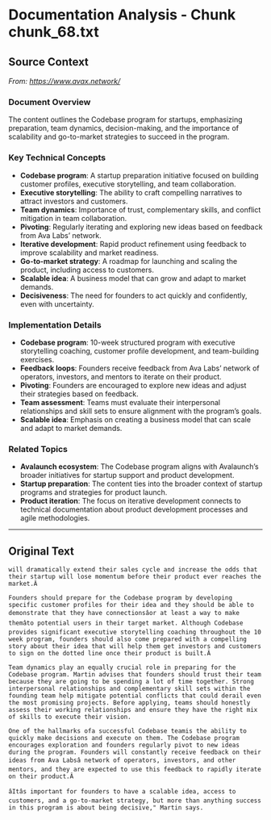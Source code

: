 # Documentation Analysis - Chunk chunk_68.txt

## Source Context
*From: https://www.avax.network/*

### Document Overview  
The content outlines the Codebase program for startups, emphasizing preparation, team dynamics, decision-making, and the importance of scalability and go-to-market strategies to succeed in the program.  

### Key Technical Concepts  
- **Codebase program**: A startup preparation initiative focused on building customer profiles, executive storytelling, and team collaboration.  
- **Executive storytelling**: The ability to craft compelling narratives to attract investors and customers.  
- **Team dynamics**: Importance of trust, complementary skills, and conflict mitigation in team collaboration.  
- **Pivoting**: Regularly iterating and exploring new ideas based on feedback from Ava Labs’ network.  
- **Iterative development**: Rapid product refinement using feedback to improve scalability and market readiness.  
- **Go-to-market strategy**: A roadmap for launching and scaling the product, including access to customers.  
- **Scalable idea**: A business model that can grow and adapt to market demands.  
- **Decisiveness**: The need for founders to act quickly and confidently, even with uncertainty.  

### Implementation Details  
- **Codebase program**: 10-week structured program with executive storytelling coaching, customer profile development, and team-building exercises.  
- **Feedback loops**: Founders receive feedback from Ava Labs’ network of operators, investors, and mentors to iterate on their product.  
- **Pivoting**: Founders are encouraged to explore new ideas and adjust their strategies based on feedback.  
- **Team assessment**: Teams must evaluate their interpersonal relationships and skill sets to ensure alignment with the program’s goals.  
- **Scalable idea**: Emphasis on creating a business model that can scale and adapt to market demands.  

### Related Topics  
- **Avalaunch ecosystem**: The Codebase program aligns with Avalaunch’s broader initiatives for startup support and product development.  
- **Startup preparation**: The content ties into the broader context of startup programs and strategies for product launch.  
- **Product iteration**: The focus on iterative development connects to technical documentation about product development processes and agile methodologies.

---

## Original Text
```
will dramatically extend their sales cycle and increase the odds that their startup will lose momentum before their product ever reaches the market.Â

Founders should prepare for the Codebase program by developing specific customer profiles for their idea and they should be able to demonstrate that they have connectionsâor at least a way to make themâto potential users in their target market. Although Codebase provides significant executive storytelling coaching throughout the 10 week program, founders should also come prepared with a compelling story about their idea that will help them get investors and customers to sign on the dotted line once their product is built.Â

Team dynamics play an equally crucial role in preparing for the Codebase program. Martin advises that founders should trust their team because they are going to be spending a lot of time together. Strong interpersonal relationships and complementary skill sets within the founding team help mitigate potential conflicts that could derail even the most promising projects. Before applying, teams should honestly assess their working relationships and ensure they have the right mix of skills to execute their vision.

One of the hallmarks ofa successful Codebase teamis the ability to quickly make decisions and execute on them. The Codebase program encourages exploration and founders regularly pivot to new ideas during the program. Founders will constantly receive feedback on their ideas from Ava Labsâ network of operators, investors, and other mentors, and they are expected to use this feedback to rapidly iterate on their product.Â

âItâs important for founders to have a scalable idea, access to customers, and a go-to-market strategy, but more than anything success in this program is about being decisive," Martin says.
```